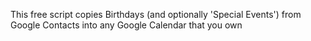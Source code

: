 This free script copies Birthdays (and optionally 'Special Events') from Google Contacts into any Google Calendar that you own
